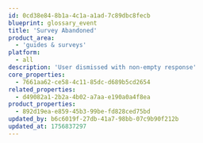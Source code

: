 ```yaml
---
id: 0cd38e84-8b1a-4c1a-a1ad-7c89dbc8fecb
blueprint: glossary_event
title: 'Survey Abandoned'
product_area:
  - 'guides & surveys'
platform:
  - all
description: 'User dismissed with non-empty response'
core_properties:
  - 7661aa62-ce58-4c11-85dc-d689b5cd2654
related_properties:
  - d49082a1-2b2a-4b02-a7aa-e190a0a4f8ea
product_properties:
  - 892d19ea-e859-45b3-99be-fd828ced75bd
updated_by: b6c6019f-27db-41a7-98bb-07c9b90f212b
updated_at: 1756837297
---
```

